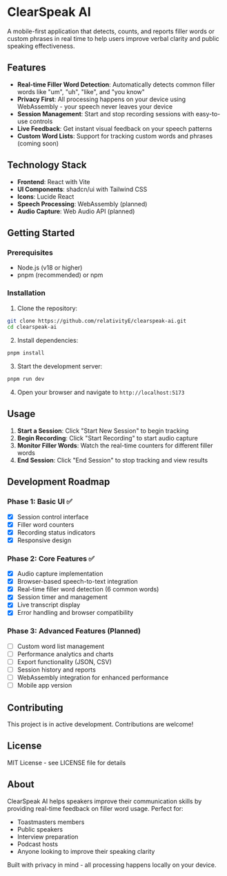 # ClearSpeak AI

A mobile-first application that detects, counts, and reports filler words or custom phrases in real time to help users improve verbal clarity and public speaking effectiveness.

## Features

- **Real-time Filler Word Detection**: Automatically detects common filler words like "um", "uh", "like", and "you know"
- **Privacy First**: All processing happens on your device using WebAssembly - your speech never leaves your device
- **Session Management**: Start and stop recording sessions with easy-to-use controls
- **Live Feedback**: Get instant visual feedback on your speech patterns
- **Custom Word Lists**: Support for tracking custom words and phrases (coming soon)

## Technology Stack

- **Frontend**: React with Vite
- **UI Components**: shadcn/ui with Tailwind CSS
- **Icons**: Lucide React
- **Speech Processing**: WebAssembly (planned)
- **Audio Capture**: Web Audio API (planned)

## Getting Started

### Prerequisites

- Node.js (v18 or higher)
- pnpm (recommended) or npm

### Installation

1. Clone the repository:
```bash
git clone https://github.com/relativityE/clearspeak-ai.git
cd clearspeak-ai
```

2. Install dependencies:
```bash
pnpm install
```

3. Start the development server:
```bash
pnpm run dev
```

4. Open your browser and navigate to `http://localhost:5173`

## Usage

1. **Start a Session**: Click "Start New Session" to begin tracking
2. **Begin Recording**: Click "Start Recording" to start audio capture
3. **Monitor Filler Words**: Watch the real-time counters for different filler words
4. **End Session**: Click "End Session" to stop tracking and view results

## Development Roadmap

### Phase 1: Basic UI ✅
- [x] Session control interface
- [x] Filler word counters
- [x] Recording status indicators
- [x] Responsive design

### Phase 2: Core Features ✅
- [x] Audio capture implementation
- [x] Browser-based speech-to-text integration
- [x] Real-time filler word detection (6 common words)
- [x] Session timer and management
- [x] Live transcript display
- [x] Error handling and browser compatibility

### Phase 3: Advanced Features (Planned)
- [ ] Custom word list management
- [ ] Performance analytics and charts
- [ ] Export functionality (JSON, CSV)
- [ ] Session history and reports
- [ ] WebAssembly integration for enhanced performance
- [ ] Mobile app version

## Contributing

This project is in active development. Contributions are welcome!

## License

MIT License - see LICENSE file for details

## About

ClearSpeak AI helps speakers improve their communication skills by providing real-time feedback on filler word usage. Perfect for:

- Toastmasters members
- Public speakers
- Interview preparation
- Podcast hosts
- Anyone looking to improve their speaking clarity

Built with privacy in mind - all processing happens locally on your device.

